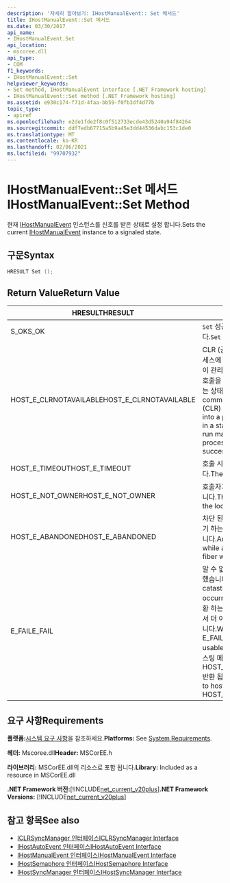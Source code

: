 ```yaml
---
description: '자세히 알아보기: IHostManualEvent:: Set 메서드'
title: IHostManualEvent::Set 메서드
ms.date: 03/30/2017
api_name:
- IHostManualEvent.Set
api_location:
- mscoree.dll
api_type:
- COM
f1_keywords:
- IHostManualEvent::Set
helpviewer_keywords:
- Set method, IHostManualEvent interface [.NET Framework hosting]
- IHostManualEvent::Set method [.NET Framework hosting]
ms.assetid: e930c174-f71d-4faa-bb59-f0fb3df4d77b
topic_type:
- apiref
ms.openlocfilehash: e2de1fde2f8c0f512733ecde43d5240a94f84264
ms.sourcegitcommit: ddf7edb67715a5b9a45e3dd44536dabc153c1de0
ms.translationtype: MT
ms.contentlocale: ko-KR
ms.lasthandoff: 02/06/2021
ms.locfileid: "99707932"
---
```

# <a name="ihostmanualeventset-method"></a><span data-ttu-id="496d6-103">IHostManualEvent::Set 메서드</span><span class="sxs-lookup"><span data-stu-id="496d6-103">IHostManualEvent::Set Method</span></span>

<span data-ttu-id="496d6-104">현재 [IHostManualEvent](ihostmanualevent-interface.md) 인스턴스를 신호를 받은 상태로 설정 합니다.</span><span class="sxs-lookup"><span data-stu-id="496d6-104">Sets the current [IHostManualEvent](ihostmanualevent-interface.md) instance to a signaled state.</span></span>  
  
## <a name="syntax"></a><span data-ttu-id="496d6-105">구문</span><span class="sxs-lookup"><span data-stu-id="496d6-105">Syntax</span></span>  
  
```cpp  
HRESULT Set ();  
```  
  
## <a name="return-value"></a><span data-ttu-id="496d6-106">Return Value</span><span class="sxs-lookup"><span data-stu-id="496d6-106">Return Value</span></span>  
  
|<span data-ttu-id="496d6-107">HRESULT</span><span class="sxs-lookup"><span data-stu-id="496d6-107">HRESULT</span></span>|<span data-ttu-id="496d6-108">설명</span><span class="sxs-lookup"><span data-stu-id="496d6-108">Description</span></span>|  
|-------------|-----------------|  
|<span data-ttu-id="496d6-109">S_OK</span><span class="sxs-lookup"><span data-stu-id="496d6-109">S_OK</span></span>|<span data-ttu-id="496d6-110">`Set` 성공적으로 반환 되었습니다.</span><span class="sxs-lookup"><span data-stu-id="496d6-110">`Set` returned successfully.</span></span>|  
|<span data-ttu-id="496d6-111">HOST_E_CLRNOTAVAILABLE</span><span class="sxs-lookup"><span data-stu-id="496d6-111">HOST_E_CLRNOTAVAILABLE</span></span>|<span data-ttu-id="496d6-112">CLR (공용 언어 런타임)이 프로세스에 로드 되지 않았거나 CLR이 관리 코드를 실행할 수 없거나 호출을 성공적으로 처리할 수 없는 상태에 있습니다.</span><span class="sxs-lookup"><span data-stu-id="496d6-112">The common language runtime (CLR) has not been loaded into a process, or the CLR is in a state in which it cannot run managed code or process the call successfully.</span></span>|  
|<span data-ttu-id="496d6-113">HOST_E_TIMEOUT</span><span class="sxs-lookup"><span data-stu-id="496d6-113">HOST_E_TIMEOUT</span></span>|<span data-ttu-id="496d6-114">호출 시간이 초과 되었습니다.</span><span class="sxs-lookup"><span data-stu-id="496d6-114">The call timed out.</span></span>|  
|<span data-ttu-id="496d6-115">HOST_E_NOT_OWNER</span><span class="sxs-lookup"><span data-stu-id="496d6-115">HOST_E_NOT_OWNER</span></span>|<span data-ttu-id="496d6-116">호출자가 잠금을 소유 하지 않습니다.</span><span class="sxs-lookup"><span data-stu-id="496d6-116">The caller does not own the lock.</span></span>|  
|<span data-ttu-id="496d6-117">HOST_E_ABANDONED</span><span class="sxs-lookup"><span data-stu-id="496d6-117">HOST_E_ABANDONED</span></span>|<span data-ttu-id="496d6-118">차단 된 스레드나 파이버에서 대기 하는 동안 이벤트를 취소 했습니다.</span><span class="sxs-lookup"><span data-stu-id="496d6-118">An event was canceled while a blocked thread or fiber was waiting on it.</span></span>|  
|<span data-ttu-id="496d6-119">E_FAIL</span><span class="sxs-lookup"><span data-stu-id="496d6-119">E_FAIL</span></span>|<span data-ttu-id="496d6-120">알 수 없는 치명적인 오류가 발생 했습니다.</span><span class="sxs-lookup"><span data-stu-id="496d6-120">An unknown catastrophic failure occurred.</span></span> <span data-ttu-id="496d6-121">메서드가 E_FAIL 반환 하는 경우 해당 프로세스 내에서 더 이상 CLR을 사용할 수 없습니다.</span><span class="sxs-lookup"><span data-stu-id="496d6-121">When a method returns E_FAIL, the CLR is no longer usable within the process.</span></span> <span data-ttu-id="496d6-122">호스팅 메서드를 이후에 호출 하면 HOST_E_CLRNOTAVAILABLE 반환 됩니다.</span><span class="sxs-lookup"><span data-stu-id="496d6-122">Subsequent calls to hosting methods return HOST_E_CLRNOTAVAILABLE.</span></span>|  
  
## <a name="requirements"></a><span data-ttu-id="496d6-123">요구 사항</span><span class="sxs-lookup"><span data-stu-id="496d6-123">Requirements</span></span>  

 <span data-ttu-id="496d6-124">**플랫폼:**[시스템 요구 사항](../../get-started/system-requirements.md)을 참조하세요.</span><span class="sxs-lookup"><span data-stu-id="496d6-124">**Platforms:** See [System Requirements](../../get-started/system-requirements.md).</span></span>  
  
 <span data-ttu-id="496d6-125">**헤더:** Mscoree.dll</span><span class="sxs-lookup"><span data-stu-id="496d6-125">**Header:** MSCorEE.h</span></span>  
  
 <span data-ttu-id="496d6-126">**라이브러리:** MSCorEE.dll의 리소스로 포함 됩니다.</span><span class="sxs-lookup"><span data-stu-id="496d6-126">**Library:** Included as a resource in MSCorEE.dll</span></span>  
  
 <span data-ttu-id="496d6-127">**.NET Framework 버전:**[!INCLUDE[net_current_v20plus](../../../../includes/net-current-v20plus-md.md)]</span><span class="sxs-lookup"><span data-stu-id="496d6-127">**.NET Framework Versions:** [!INCLUDE[net_current_v20plus](../../../../includes/net-current-v20plus-md.md)]</span></span>  
  
## <a name="see-also"></a><span data-ttu-id="496d6-128">참고 항목</span><span class="sxs-lookup"><span data-stu-id="496d6-128">See also</span></span>

- [<span data-ttu-id="496d6-129">ICLRSyncManager 인터페이스</span><span class="sxs-lookup"><span data-stu-id="496d6-129">ICLRSyncManager Interface</span></span>](iclrsyncmanager-interface.md)
- [<span data-ttu-id="496d6-130">IHostAutoEvent 인터페이스</span><span class="sxs-lookup"><span data-stu-id="496d6-130">IHostAutoEvent Interface</span></span>](ihostautoevent-interface.md)
- [<span data-ttu-id="496d6-131">IHostManualEvent 인터페이스</span><span class="sxs-lookup"><span data-stu-id="496d6-131">IHostManualEvent Interface</span></span>](ihostmanualevent-interface.md)
- [<span data-ttu-id="496d6-132">IHostSemaphore 인터페이스</span><span class="sxs-lookup"><span data-stu-id="496d6-132">IHostSemaphore Interface</span></span>](ihostsemaphore-interface.md)
- [<span data-ttu-id="496d6-133">IHostSyncManager 인터페이스</span><span class="sxs-lookup"><span data-stu-id="496d6-133">IHostSyncManager Interface</span></span>](ihostsyncmanager-interface.md)
